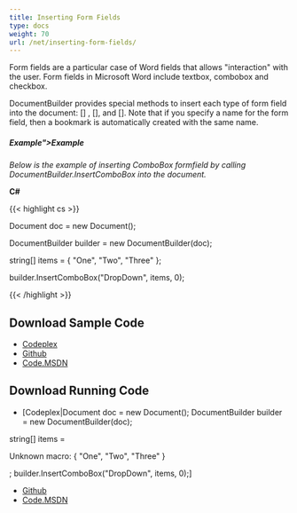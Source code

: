 ```yaml
---
title: Inserting Form Fields
type: docs
weight: 70
url: /net/inserting-form-fields/
---
```


Form fields are a particular case of Word fields that allows "interaction" with the user. Form fields in Microsoft Word include textbox, combobox and checkbox.

DocumentBuilder provides special methods to insert each type of form field into the document: [] , [], and []. Note that if you specify a name for the form field, then a bookmark is automatically created with the same name.
##### **Example">Example**
*Below is the example of inserting ComboBox formfield by calling DocumentBuilder.InsertComboBox into the document.*

**C#**

{{< highlight cs >}}

 Document doc = new Document();

DocumentBuilder builder = new DocumentBuilder(doc);

string[] items = { "One", "Two", "Three" };

builder.InsertComboBox("DropDown", items, 0);

{{< /highlight >}}
## **Download Sample Code**
- [Codeplex](https://asposeopenxml.codeplex.com/releases/view/617779)
- [Github](https://github.com/aspose-words/Aspose.Words-for-.NET/releases/tag/MissingFeaturesofOpenXMLWordsv1.1)
- [Code.MSDN](https://code.msdn.microsoft.com/Missing-Features-in-6a2c882b)
## **Download Running Code**
- [Codeplex|Document doc = new Document();
  DocumentBuilder builder = new DocumentBuilder(doc);

string[] items = 

Unknown macro: { "One", "Two", "Three" }

;
builder.InsertComboBox("DropDown", items, 0);]

- [Github](https://github.com/aspose-words/Aspose.Words-for-.NET/tree/master/Plugins/Aspose.Words%20Vs%20OpenXML%20Words/OpenXMLMissingFeatures/Inserting%20Form%20Fields)
- [Code.MSDN](https://code.msdn.microsoft.com/Missing-Features-in-6a2c882b/view/SourceCode#content)
